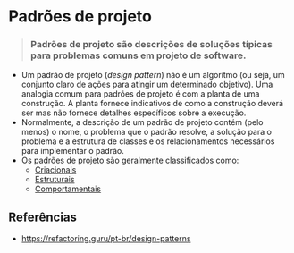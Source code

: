 ﻿# Padrões de projeto

> ### Padrões de projeto são descrições de soluções típicas para problemas comuns em projeto de software.

- Um padrão de projeto (_design pattern_) não é um algorítmo (ou seja, um conjunto claro de ações para atingir um determinado objetivo). Uma analogia comum para padrões de projeto é com a planta de uma construção. A planta fornece indicativos de como a construção deverá ser mas não fornece detalhes específicos sobre a execução.
- Normalmente, a descrição de um padrão de projeto contém (pelo menos) o nome, o problema que o padrão resolve, a solução para o problema e a estrutura de classes e os relacionamentos necessários para implementar o padrão.
- Os padrões de projeto são geralmente classificados como:
  - [Criacionais](./src/creational/README.md)
  - [Estruturais](./src/structural/README.md)
  - [Comportamentais](./src/behavioral/README.md)

## Referências
 - https://refactoring.guru/pt-br/design-patterns
